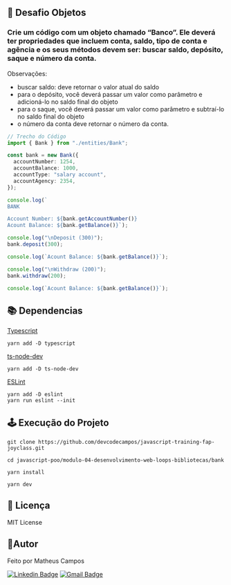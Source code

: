 ## 🚀 Desafio Objetos
### Crie um código com um objeto chamado “Banco”. Ele deverá ter propriedades que incluem conta, saldo, tipo de conta e agência e os seus métodos devem ser: buscar saldo, depósito, saque e número da conta. 
Observações: 
- buscar saldo: deve retornar o valor atual do saldo
- para o depósito, você deverá passar um valor como parâmetro e adicioná-lo no saldo final do objeto
- para o saque, você deverá passar um valor como parâmetro e subtraí-lo no saldo final do objeto
- o número da conta deve retornar o número da conta.

```ts
// Trecho do Código
import { Bank } from "./entities/Bank";

const bank = new Bank({
  accountNumber: 1254,
  accountBalance: 1000,
  accountType: "salary account",
  accountAgency: 2354,
});

console.log(`
BANK

Account Number: ${bank.getAccountNumber()}
Acount Balance: ${bank.getBalance()}`);

console.log("\nDeposit (300)");
bank.deposit(300);

console.log(`Acount Balance: ${bank.getBalance()}`);

console.log("\nWithdraw (200)");
bank.withdraw(200);

console.log(`Acount Balance: ${bank.getBalance()}`);
```

## 📚 Dependencias
[Typescript](https://www.typescriptlang.org/download)
```
yarn add -D typescript
```
[ts-node-dev](https://www.npmjs.com/package/ts-node-dev)
```
yarn add -D ts-node-dev
```
[ESLint](https://eslint.org/docs/latest/use/getting-started)
```
yarn add -D eslint
yarn run eslint --init
```

## 🕹️ Execução do Projeto
``` 
git clone https://github.com/devcodecampos/javascript-training-fap-joyclass.git

cd javascript-poo/modulo-04-desenvolvimento-web-loops-bibliotecas/bank

yarn install

yarn dev
```

## 📝 Licença <a name="license"></a>
MIT License

## 🤖Autor 
Feito por Matheus Campos

[![Linkedin Badge](https://img.shields.io/badge/-devcodecampos-blue?style=flat-square&logo=Linkedin&logoColor=white&link=https://www.linkedin.com/in/devcodecampos/)](https://www.linkedin.com/in/devcodecampos/) 
[![Gmail Badge](https://img.shields.io/badge/-devcodecampos-c14438?style=flat-square&logo=Gmail&logoColor=white&link=mailto:devcodecampos@gmail.com)](mailto:devcodecampos@gmail.com)